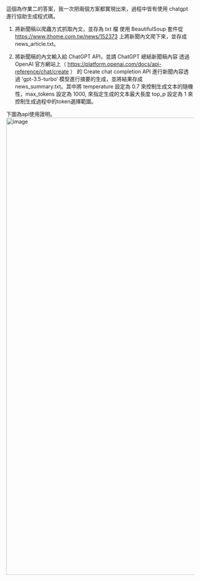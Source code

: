 這個為作業二的答案，我一次把兩個方案都實現出來，過程中皆有使用 chatgpt 進行協助生成程式碼。


1. 將新聞稿以爬蟲方式抓取內文，並存為 txt 檔
使用 BeautifulSoup 套件從 https://www.ithome.com.tw/news/152373 上將新聞內文爬下來，並存成 news_article.txt。

2. 將新聞稿的內文輸入給 ChatGPT API，並請 ChatGPT 總結新聞稿內容
透過 OpenAI 官方網站上（ https://platform.openai.com/docs/api-reference/chat/create ） 的 Create chat completion API 進行新聞內容透過 ’gpt-3.5-turbo’ 模型進行摘要的生成，並將結果存成 news_summary.txt。其中將 temperature 設定為 0.7 來控制生成文本的隨機性，max_tokens 設定為 1000, 來指定生成的文本最大長度 top_p 設定為 1 來控制生成過程中的token選擇範圍。

下圖為api使用證明。
<img width="1224" alt="image" src="https://github.com/EthanHuang0404/Cathay_Cloud-Strategy_HW/assets/52795694/285d73a5-99cd-415a-a391-be90ad54dd7e">
